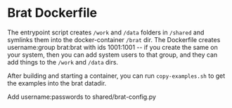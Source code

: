 # Brat Dockerfile

The entrypoint script creates `/work` and `/data` folders in `/shared` and symlinks them into the docker-container `/brat` dir.
The Dockerfile creates username:group brat:brat with ids 1001:1001 -- if you create the same on your system, then you can add
system users to that group, and they can add things to the `/work` and `/data` dirs.

After building and starting a container, you can run `copy-examples.sh` to get the examples into the brat datadir.

Add username:passwords to shared/brat-config.py
